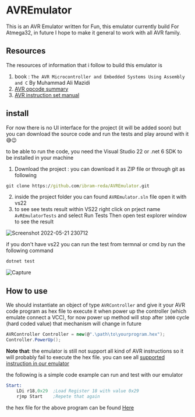 # AVREmulator
This is an AVR Emulator written for Fun, this emulator currently build For Atmega32, in future I hope to make it general to work with all AVR family.

## Resources
The resources of information that i follow to build this emulator is
1. book : `The AVR Microcontroller and Embedded Systems Using Assembly and C` By Muhammad Ali Mazidi
2. [AVR opcode summary][1]
3. [AVR instruction set manual][2]

## install
For now there is no UI interface for the project (it will be added soon) but you can download the source code and run the tests and play around with it 😅😉

to be able to run the code, you need the Visual Studio 22 or .net 6 SDK to be installed in your machine 
1. Download the project : you can download it as ZIP file or through git as following
```cmd
git clone https://github.com/ibram-reda/AVREmulator.git
```
2. inside the project folder you can found `AVREmulator.sln` file open it with vs22
3. to see see tests result within VS22 right click on prject name `AvREmulatorTests` and select Run Tests Then open test explorer window to see the result

![Screenshot 2022-05-21 230712](https://user-images.githubusercontent.com/37075700/169669009-4cceb23a-9aa6-495d-9184-f3d43d583431.png)

if you don't have vs22 you can run the test from termnal or cmd by run the following command
```cmd
dotnet test
```
![Capture](https://user-images.githubusercontent.com/37075700/169669254-e836647b-1081-497b-888e-968a49700203.PNG)

## How to use
We should instantiate an object of type `AVRController` and give it your AVR code program as hex file to execute it when power up the controller (which emulate connect a VCC), for now power up method will stop after `1000` cycle (hard coded value) that mechanism will change in future 
```c#
AVRController Controller = new(@".\path\to\yourprogram.hex");
Controller.PowerUp();
```
**Note that**: the emulator is still not support all kind of AVR instructions so it will probably fail to execute the hex file. you can see all [supported instruction in our emulator][3]

the following is a simple code example can run and test with our emulator
```asm
Start:
    LDi r18,0x29  ;Load Register 18 with value 0x29 
    rjmp Start    ;Repete that again 
```
the hex file for the above program can be found [Here][4]



[1]: http://lyons42.com/AVR/Opcodes/AVRAllOpcodes.html#Block48
[2]: http://ww1.microchip.com/downloads/en/devicedoc/atmel-0856-avr-instruction-set-manual.pdf
[3]: https://github.com/abramReda/AVREmulator/tree/master/Docs#cpu--instruction
[4]: https://github.com/abramReda/AVREmulator/blob/master/AVREmulatorTests/AVRTestProgram/atmelTest.hex
